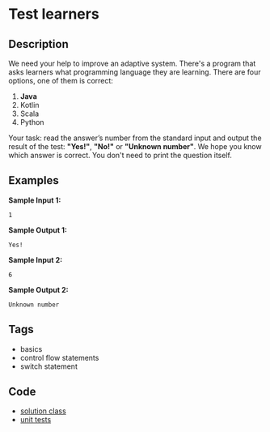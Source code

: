 # Test learners

## Description
We need your help to improve an adaptive system. There's a program that asks learners what programming language they are learning. There are four options, one of them is correct:

1. **Java**
2. Kotlin
3. Scala
4. Python

Your task: read the answer’s number from the standard input and output the result of the test: **"Yes!"**, **"No!"** or **"Unknown number"**. We hope you know which answer is correct. You don't need to print the question itself.

## Examples
**Sample Input 1:**
```console
1
```

**Sample Output 1:**
```console
Yes!
```

**Sample Input 2:**
```console
6
```

**Sample Output 2:**
```console
Unknown number
```

## Tags
- basics
- control flow statements
- switch statement

## Code
- [solution class](./src/main/java/Solution.java)
- [unit tests](./src/test/java/SomeParamTest.java)